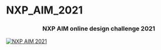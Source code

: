 # NXP_AIM_2021
<h3 align="center">NXP AIM online design challenge 2021</h3>

[![NXP AIM 2021](https://img.youtube.com/vi/w9z1yj4Orus/0.jpg)](https://www.youtube.com/watch?v=w9z1yj4Orus)
